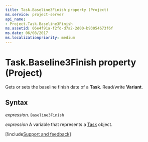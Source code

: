 ```yaml
---
title: Task.Baseline3Finish property (Project)
ms.service: project-server
api_name:
- Project.Task.Baseline3Finish
ms.assetid: 06e4f91a-f2fd-d7a2-2d00-b93054673f6f
ms.date: 06/08/2017
ms.localizationpriority: medium
---
```



# Task.Baseline3Finish property (Project)

Gets or sets the baseline finish date of a **Task**. Read/write **Variant**.


## Syntax

_expression_. `Baseline3Finish`

_expression_ A variable that represents a [Task](./Project.Task.md) object.

[!include[Support and feedback](~/includes/feedback-boilerplate.md)]